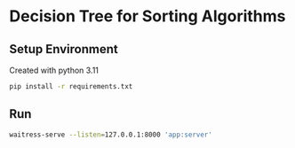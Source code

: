 # Decision Tree for Sorting Algorithms

## Setup Environment

Created with python 3.11

```bash
pip install -r requirements.txt
```

## Run

```bash
waitress-serve --listen=127.0.0.1:8000 'app:server'
```
